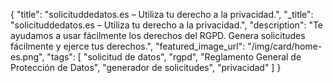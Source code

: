 {
    "title": "solicituddedatos.es – Utiliza tu derecho a la privacidad.",
    "_title": "solicituddedatos.es – Utiliza tu derecho a la privacidad.",
    "description": "Te ayudamos a usar fácilmente los derechos del RGPD. Genera solicitudes fácilmente y ejerce tus derechos.",
    "featured_image_url": "/img/card/home-es.png",
    "tags": [ "solicitud de datos", "rgpd", "Reglamento General de Protección de Datos", "generador de solicitudes", "privacidad" ]
}

